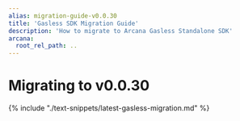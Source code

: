 ```yaml
---
alias: migration-guide-v0.0.30
title: 'Gasless SDK Migration Guide'
description: 'How to migrate to Arcana Gasless Standalone SDK'
arcana:
  root_rel_path: ..
---
```


# Migrating to v0.0.30

{% include "./text-snippets/latest-gasless-migration.md" %}
